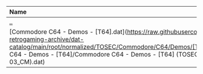 |Name|Size|
|:---|---:|
|[..](../index.html)|DIR|
|[Commodore C64 - Demos - [T64].dat](https://raw.githubusercontent.com/open-retrogaming-archive/dat-catalog/main/root/normalized/TOSEC/Commodore/C64/Demos/[T64]/Commodore C64 - Demos - [T64]/Commodore C64 - Demos - [T64] (TOSEC-v2022-12-03_CM).dat)|6841004|
